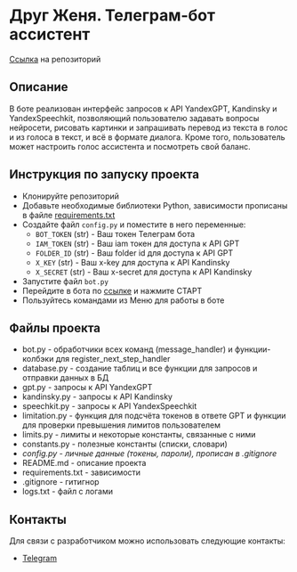 # Друг Женя. Телеграм-бот ассистент

[Ссылка](https://github.com/alinkalina/final-bot) на репозиторий


## Описание

В боте реализован интерфейс запросов к API YandexGPT, Kandinsky и YandexSpeechkit, позволяющий пользователю задавать 
вопросы нейросети, рисовать картинки и запрашивать перевод из текста в голос и из голоса в текст, и всё в формате диалога.
Кроме того, пользователь может настроить голос ассистента и посмотреть свой баланс.


## Инструкция по запуску проекта

- Клонируйте репозиторий
- Добавьте необходимые библиотеки Python, зависимости прописаны в файле [requirements.txt](https://github.com/alinkalina/final-bot/blob/main/requirements.txt)
- Создайте файл `config.py` и поместите в него переменные:
  - `BOT_TOKEN` (str) - Ваш токен Телеграм бота
  - `IAM_TOKEN` (str) - Ваш iam токен для доступа к API GPT
  - `FOLDER_ID` (str) - Ваш folder id для доступа к API GPT
  - `X_KEY` (str) - Ваш x-key для доступа к API Kandinsky
  - `X_SECRET` (str) - Ваш x-secret для доступа к API Kandinsky
- Запустите файл `bot.py`
- Перейдите в бота по [ссылке](https://t.me/alulamalula_final_bot) и нажмите СТАРТ
- Пользуйтесь командами из Меню для работы в боте


## Файлы проекта

- bot.py - обработчики всех команд (message_handler) и функции-колбэки для register_next_step_handler
- database.py - создание таблиц и все функции для запросов и отправки данных в БД
- gpt.py - запросы к API YandexGPT
- kandinsky.py - запросы к API Kandinsky
- speechkit.py - запросы к API YandexSpeechkit
- limitation.py - функция для подсчёта токенов в ответе GPT и функции для проверки превышения лимитов пользователем
- limits.py - лимиты и некоторые константы, связанные с ними
- constants.py - полезные константы (списки, словари)
- _config.py - личные данные (токены, пароли), прописан в .gitignore_
- README.md - описание проекта
- requirements.txt - зависимости
- .gitignore - гитигнор
- logs.txt - файл с логами


## Контакты

Для связи с разработчиком можно использовать следующие контакты:
- [Telegram](https://t.me/alulamalula)

